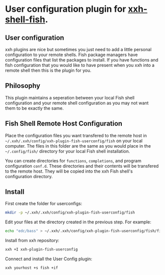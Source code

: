 # User configuration plugin for [xxh-shell-fish](https://github.com/xxh/xxh-shell-fish).

## User configuration

xxh plugins are nice but sometimes you just need to add a little personal configuration to your remote shells. Fish package managers have configuration files that list the packages to install. If you have functions and fish configuration that you would like to have present when you xxh into a remote shell then this is the plugin for you.

## Philosophy

This plugin maintains a seperation between your local Fish shell configuration and your remote shell configuration as you may not want them to be exactly the same.

## Fish Shell Remote Host Configuration

Place the configuration files you want transfered to the remote host in `~/.xxh/.xxh/config/xxh-plugin-fish-userconfig/fish` on your local computer. The files in this folder are the same as you would place in the `~/.config/fish/` directory for your local Fish shell installation.

You can create directories for `functions`, `completions`, and program configuration `conf.d`. These directories and their contents will be transfered to the remote host. They will be copied into the xxh Fish shell's configuration directory.

## Install
First create the folder for userconfigs:

```bash
mkdir -p ~/.xxh/.xxh/config/xxh-plugin-fish-userconfig/fish
```

Edit your files at the directory created in the previous step. For example:

```bash
echo "edc/bass" > ~/.xxh/.xxh/config/xxh-plugin-fish-userconfig/fish/fishfile
```

Install from xxh repository:

```bash
xxh +I xxh-plugin-fish-userconfig
```

Connect and install the User Config plugin:

```bash
xxh yourhost +s fish +if
```
